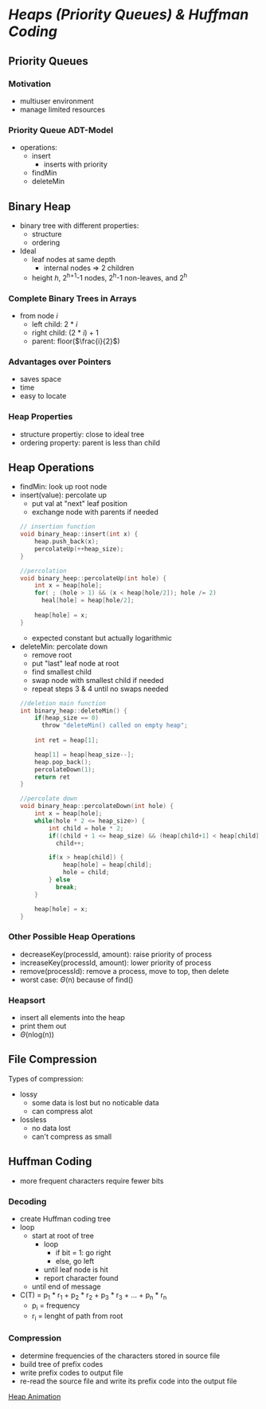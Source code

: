 # ***Heaps (Priority Queues) & Huffman Coding***

## **Priority Queues**

### **Motivation**
- multiuser environment
- manage limited resources

### **Priority Queue ADT-Model**
- operations:
  - insert
    - inserts with priority
  - findMin
  - deleteMin

## **Binary Heap**
- binary tree with different properties:
  - structure
  - ordering
- Ideal
  - leaf nodes at same depth
    - internal nodes => 2 children
  - height *h*, 2<sup>h+1</sup>-1 nodes, 2<sup>h</sup>-1 non-leaves, and 2<sup>h</sup>

### **Complete Binary Trees in Arrays**
- from node *i*
  - left child: 2 * *i*
  - right child: (2 * *i*) + 1
  - parent: floor($\frac{i}{2}$)

### **Advantages over Pointers**
- saves space
- time
- easy to locate

### **Heap Properties**
- structure propertiy: close to ideal tree
- ordering property: parent is less than child

## **Heap Operations**
- findMin: look up root node
- insert(value): percolate up
  - put val at "next" leaf position
  - exchange node with parents if needed
  ```c
  // insertion function
  void binary_heap::insert(int x) {
      heap.push_back(x);
      percolateUp(++heap_size);
  }

  //percolation
  void binary_heep::percolateUp(int hole) {
      int x = heap[hole];
      for( ; (hole > 1) && (x < heap[hole/2]); hole /= 2)
        heal[hole] = heap[hole/2];
    
      heap[hole] = x;
  }
  ```
  - expected constant but actually logarithmic
- deleteMin: percolate down
  - remove root
  - put "last" leaf node at root
  - find smallest child
  - swap node with smallest child if needed
  - repeat steps 3 & 4 until no swaps needed
  ```c
  //deletion main function
  int binary_heap::deleteMin() {
      if(heap_size == 0)
        throw "deleteMin() called on empty heap";
      
      int ret = heap[1];

      heap[1] = heap[heap_size--];
      heap.pop_back();
      percolateDown(1);
      return ret
  }

  //percolate down
  void binary_heap::percolateDown(int hole) {
      int x = heap[hole];
      while(hole * 2 <= heap_size>) {
          int child = hole * 2;
          if((child + 1 <= heap_size) && (heap[child+1] < heap[child]))
            child++;

          if(x > heap[child]) {
              heap[hole] = heap[child];
              hole = child;
          } else
            break;
      }

      heap[hole] = x;
  }
  ```

### **Other Possible Heap Operations**
- decreaseKey(processId, amount): raise priority of process
- increaseKey(processId, amount): lower priority of process
- remove(processId): remove a process, move to top, then delete
- worst case: $\Theta$(n) because of find()

### **Heapsort**
- insert all elements into the heap
- print them out
- $\Theta$(nlog(n))

## **File Compression**
Types of compression: 
- lossy
  - some data is lost but no noticable data
  - can compress alot
- lossless
  - no data lost
  - can't compress as small

## **Huffman Coding**
- more frequent characters require fewer bits

### **Decoding**
- create Huffman coding tree
- loop
  - start at root of tree
    - loop
      - if bit = 1: go right
      - else, go left
    - until leaf node is hit
    - report character found
  - until end of message
- C(T) = p<sub>1</sub> * r<sub>1</sub> + p<sub>2</sub> * r<sub>2</sub> + p<sub>3</sub> * r<sub>3</sub> + ... + p<sub>n</sub> * r<sub>n</sub>
  - p<sub>i</sub> = frequency
  - r<sub>i</sub> = lenght of path from root

### **Compression**
- determine frequencies of the characters stored in source file
- build tree of prefix codes
- write prefix codes to output file
- re-read the source file and write its prefix code into the output file

[Heap Animation](https://www.cs.usfca.edu/~galles/visualization/Heap.html)